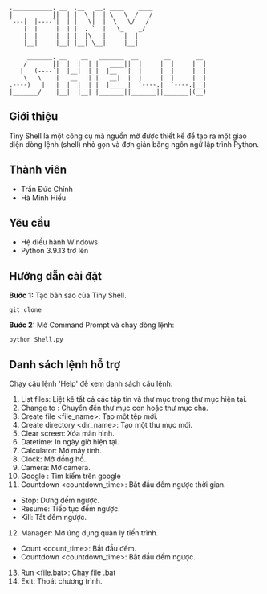 
```
.___________. __  .__   __. ____    ____ 
|           ||  | |  \ |  | \   \  /   /
`---|  |----`|  | |   \|  |  \   \/   /
    |  |     |  | |  . `  |   \_    _/
    |  |     |  | |  |\   |     |  |
    |__|     |__| |__| \__|     |__|

     _______. __    __   _______  __       __       __
    /       ||  |  |  | |   ____||  |     |  |     |  |
   |   (----`|  |__|  | |  |__   |  |     |  |     |  |
    \   \    |   __   | |   __|  |  |     |  |     |  |
.----)   |   |  |  |  | |  |____ |  `----.|  `----.|__|
|_______/    |__|  |__| |_______||_______||_______|(__)
```

## Giới thiệu

Tiny Shell là một công cụ mã nguồn mở được thiết kế để tạo ra một giao diện dòng lệnh (shell) nhỏ gọn và đơn giản bằng ngôn ngữ lập trình Python.

## Thành viên

- Trần Đức Chính
- Hà Minh Hiếu

## Yêu cầu

- Hệ điều hành Windows
- Python 3.9.13 trở lên

## Hướng dẫn cài đặt

**Bước 1:** Tạo bản sao của Tiny Shell.

```
git clone 
```
**Bước 2:** Mở Command Prompt và chạy dòng lệnh:
```
python Shell.py
```

## Danh sách lệnh hỗ trợ
Chạy câu lệnh 'Help' để xem danh sách câu lệnh:
1. List files: Liệt kê tất cả các tập tin và thư mục trong thư mục hiện tại.
2. Change to <path>: Chuyển đến thư mục con hoặc thư mục cha.
3. Create file <file_name>: Tạo một tệp mới.
4. Create directory <dir_name>: Tạo một thư mục mới.
5. Clear screen: Xóa màn hình.
6. Datetime: In ngày giờ hiện tại.
7. Calculator: Mở máy tính.
8. Clock: Mở đồng hồ.
9. Camera: Mở camera.
10. Google <query>: Tìm kiếm trên google
11. Countdown <countdown_time>: Bắt đầu đếm ngược thời gian.
 + Stop: Dừng đếm ngược.
 + Resume: Tiếp tục đếm ngược.
 + Kill: Tắt đếm ngược.
12. Manager: Mở ứng dụng quản lý tiến trình.
 + Count <count_time>: Bắt đầu đếm.
 + Countdown <countdown_time>: Bắt đầu đếm ngược.
13. Run <file.bat>: Chạy file .bat
14. Exit: Thoát chương trình.
